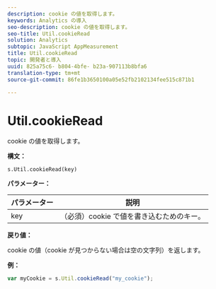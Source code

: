 ```yaml
---
description: cookie の値を取得します。
keywords: Analytics の導入
seo-description: cookie の値を取得します。
seo-title: Util.cookieRead
solution: Analytics
subtopic: JavaScript AppMeasurement
title: Util.cookieRead
topic: 開発者と導入
uuid: 825a75c6- b804-4bfe- b23a-907113b8bfa6
translation-type: tm+mt
source-git-commit: 86fe1b3650100a05e52fb2102134fee515c871b1

---
```



# Util.cookieRead

cookie の値を取得します。

**構文：**

```
s.Util.cookieRead(key)
```

**パラメーター：**

| パラメーター | 説明 |
|---|---|
| key | （必須）cookie で値を書き込むためのキー。 |

**戻り値：**

cookie の値（cookie が見つからない場合は空の文字列）を返します。

**例：**

```js
var myCookie = s.Util.cookieRead("my_cookie");
```

